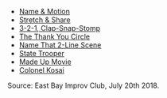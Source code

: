 * [Name & Motion](https://github.com/pamelafox/improvlists/wiki/Game:-Name-&-Motion)
* [Stretch & Share](https://github.com/pamelafox/improvlists/wiki/Game:-Stretch-&-Share)
* [3-2-1, Clap-Snap-Stomp](https://github.com/pamelafox/improvlists/wiki/Game:-3-2-1,-Clap-Snap-Stomp)
* [The Thank You Circle](https://github.com/pamelafox/improvlists/wiki/Game:-The-Thank-You-Circle)
* [Name That 2-Line Scene](https://github.com/pamelafox/improvlists/wiki/Game:-Name-That-2-Line-Scene)
* [State Trooper](https://github.com/pamelafox/improvlists/wiki/Game:-State-Trooper)
* [Made Up Movie](https://github.com/pamelafox/improvlists/wiki/Game:-Made-Up-Movie)
* [Colonel Kosai](https://github.com/pamelafox/improvlists/wiki/Game:-Colonel-Kosai-(Words-of-Wisdom))

Source: East Bay Improv Club, July 20th 2018.